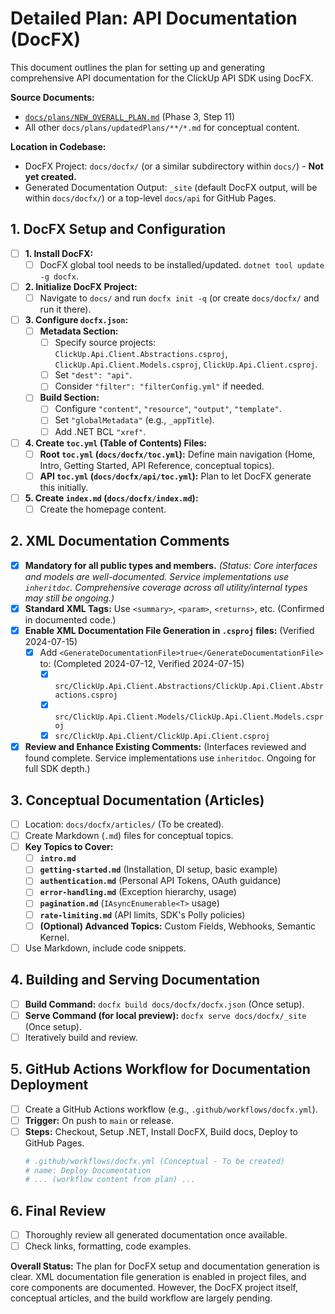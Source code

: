 # Detailed Plan: API Documentation (DocFX)

This document outlines the plan for setting up and generating comprehensive API documentation for the ClickUp API SDK using DocFX.

**Source Documents:**
*   [`docs/plans/NEW_OVERALL_PLAN.md`](../NEW_OVERALL_PLAN.md) (Phase 3, Step 11)
*   All other `docs/plans/updatedPlans/**/*.md` for conceptual content.

**Location in Codebase:**
*   DocFX Project: `docs/docfx/` (or a similar subdirectory within `docs/`) - **Not yet created.**
*   Generated Documentation Output: `_site` (default DocFX output, will be within `docs/docfx/`) or a top-level `docs/api` for GitHub Pages.

## 1. DocFX Setup and Configuration

- [ ] **1. Install DocFX:**
    - [ ] DocFX global tool needs to be installed/updated. `dotnet tool update -g docfx`.

- [ ] **2. Initialize DocFX Project:**
    - [ ] Navigate to `docs/` and run `docfx init -q` (or create `docs/docfx/` and run it there).

- [ ] **3. Configure `docfx.json`:**
    - [ ] **Metadata Section:**
        - [ ] Specify source projects: `ClickUp.Api.Client.Abstractions.csproj`, `ClickUp.Api.Client.Models.csproj`, `ClickUp.Api.Client.csproj`.
        - [ ] Set `"dest": "api"`.
        - [ ] Consider `"filter": "filterConfig.yml"` if needed.
    - [ ] **Build Section:**
        - [ ] Configure `"content"`, `"resource"`, `"output"`, `"template"`.
        - [ ] Set `"globalMetadata"` (e.g., `_appTitle`).
        - [ ] Add .NET BCL `"xref"`.

- [ ] **4. Create `toc.yml` (Table of Contents) Files:**
    - [ ] **Root `toc.yml` (`docs/docfx/toc.yml`):** Define main navigation (Home, Intro, Getting Started, API Reference, conceptual topics).
    - [ ] **API `toc.yml` (`docs/docfx/api/toc.yml`):** Plan to let DocFX generate this initially.

- [ ] **5. Create `index.md` (`docs/docfx/index.md`):**
    - [ ] Create the homepage content.

## 2. XML Documentation Comments

- [x] **Mandatory for all public types and members.**
    *(Status: Core interfaces and models are well-documented. Service implementations use `inheritdoc`. Comprehensive coverage across all utility/internal types may still be ongoing.)*
- [x] **Standard XML Tags:** Use `<summary>`, `<param>`, `<returns>`, etc. (Confirmed in documented code.)
- [x] **Enable XML Documentation File Generation in `.csproj` files:** (Verified 2024-07-15)
    - [x] Add `<GenerateDocumentationFile>true</GenerateDocumentationFile>` to: (Completed 2024-07-12, Verified 2024-07-15)
        - [x] `src/ClickUp.Api.Client.Abstractions/ClickUp.Api.Client.Abstractions.csproj`
        - [x] `src/ClickUp.Api.Client.Models/ClickUp.Api.Client.Models.csproj`
        - [x] `src/ClickUp.Api.Client/ClickUp.Api.Client.csproj`
- [x] **Review and Enhance Existing Comments:** (Interfaces reviewed and found complete. Service implementations use `inheritdoc`. Ongoing for full SDK depth.)

## 3. Conceptual Documentation (Articles)

- [ ] Location: `docs/docfx/articles/` (To be created).
- [ ] Create Markdown (`.md`) files for conceptual topics.
- [ ] **Key Topics to Cover:**
    - [ ] **`intro.md`**
    - [ ] **`getting-started.md`** (Installation, DI setup, basic example)
    - [ ] **`authentication.md`** (Personal API Tokens, OAuth guidance)
    - [ ] **`error-handling.md`** (Exception hierarchy, usage)
    - [ ] **`pagination.md`** (`IAsyncEnumerable<T>` usage)
    - [ ] **`rate-limiting.md`** (API limits, SDK's Polly policies)
    - [ ] **(Optional) Advanced Topics:** Custom Fields, Webhooks, Semantic Kernel.
- [ ] Use Markdown, include code snippets.

## 4. Building and Serving Documentation

- [ ] **Build Command:** `docfx build docs/docfx/docfx.json` (Once setup).
- [ ] **Serve Command (for local preview):** `docfx serve docs/docfx/_site` (Once setup).
- [ ] Iteratively build and review.

## 5. GitHub Actions Workflow for Documentation Deployment

- [ ] Create a GitHub Actions workflow (e.g., `.github/workflows/docfx.yml`).
- [ ] **Trigger:** On push to `main` or release.
- [ ] **Steps:** Checkout, Setup .NET, Install DocFX, Build docs, Deploy to GitHub Pages.
    ```yaml
    # .github/workflows/docfx.yml (Conceptual - To be created)
    # name: Deploy Documentation
    # ... (workflow content from plan) ...
    ```

## 6. Final Review
- [ ] Thoroughly review all generated documentation once available.
- [ ] Check links, formatting, code examples.

**Overall Status:** The plan for DocFX setup and documentation generation is clear. XML documentation file generation is enabled in project files, and core components are documented. However, the DocFX project itself, conceptual articles, and the build workflow are largely pending.
```
```
